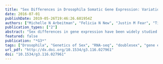 ```yaml
---
title: "Sex Differences in Drosophila Somatic Gene Expression: Variation and Regulation by doublesex"
date: 2016-07-01
publishDate: 2019-05-26T19:46:26.601954Z
authors: ["Michelle N Arbeitman", "Felicia N New", "Justin M Fear", "Tiffany S Howard", "Justin E Dalton", "Rita M Graze"]
publication_types: ["2"]
abstract: "Sex differences in gene expression have been widely studied in Drosophila melanogaster Sex differences vary across strains, but many molecular studies focus on only a single strain, or on genes that show sexually dimorphic expression in many strains. How extensive variability is and whether this variability occurs among genes regulated by sex determination hierarchy terminal transcription factors is unknown. To address these questions, we examine differences in sexually dimorphic gene expression between two strains in Drosophila adult head tissues. We also examine gene expression in doublesex (dsx) mutant strains to determine which sex-differentially expressed genes are regulated by DSX, and the mode by which DSX regulates expression. We find substantial variation in sex-differential expression. The sets of genes with sexually dimorphic expression in each strain show little overlap. The prevalence of different DSX regulatory modes also varies between the two strains. Neither the patterns of DSX DNA occupancy, nor mode of DSX regulation explain why some genes show consistent sex-differential expression across strains. We find that the genes identified as regulated by DSX in this study are enriched with known sites of DSX DNA occupancy. Finally, we find that sex-differentially expressed genes and genes regulated by DSX are highly enriched on the fourth chromosome. These results provide insights into a more complete pool of potential DSX targets, as well as revealing the molecular flexibility of DSX regulation."
featured: false
publication: "*G3*"
tags: ["Drosophila", "Genetics of Sex", "RNA-seq", "doublesex", "gene expression", "sex bias", "sex determination", "sex hierarchy", "transcriptome"]
url_pdf: "http://dx.doi.org/10.1534/g3.116.027961"
doi: "10.1534/g3.116.027961"
---
```


